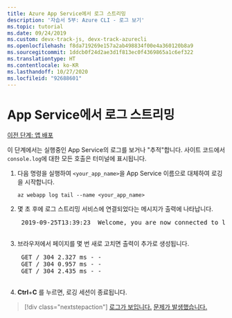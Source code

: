 ```yaml
---
title: Azure App Service에서 로그 스트리밍
description: '자습서 5부: Azure CLI - 로그 보기'
ms.topic: tutorial
ms.date: 09/24/2019
ms.custom: devx-track-js, devx-track-azurecli
ms.openlocfilehash: f8da719269e157a2ab498834f00e4a360120b8a9
ms.sourcegitcommit: 1ddcb0f24d2ae3d1f813ec0f4369865a1c6ef322
ms.translationtype: HT
ms.contentlocale: ko-KR
ms.lasthandoff: 10/27/2020
ms.locfileid: "92688601"
---
```

# <a name="stream-logs-from-app-service"></a>App Service에서 로그 스트리밍

[이전 단계: 앱 배포](tutorial-vscode-azure-cli-node-04.md)

이 단계에서는 실행중인 App Service의 로그를 보거나 "추적"합니다. 사이트 코드에서 `console.log`에 대한 모든 호출은 터미널에 표시됩니다.

1. 다음 명령을 실행하여 `<your_app_name>`을 App Service 이름으로 대체하여 로깅을 시작합니다.

    ```azurecli
    az webapp log tail --name <your_app_name>
    ```

1. 몇 초 후에 로그 스트리밍 서비스에 연결되었다는 메시지가 출력에 나타납니다.

    <pre>
    2019-09-25T13:39:23  Welcome, you are now connected to log-streaming service. The default timeout is 2 hours. Change the timeout with the App Setting SCM_LOGSTREAM_TIMEOUT (in seconds).
    </pre>

1. 브라우저에서 페이지를 몇 번 새로 고치면 출력이 추가로 생성됩니다.

    <pre>
    GET / 304 2.327 ms - -
    GET / 304 0.957 ms - -
    GET / 304 2.435 ms - -
    </pre>

1. **Ctrl**+**C** 를 누르면, 로깅 세션이 종료됩니다.

> [!div class="nextstepaction"]
> [로그가 보입니다.](tutorial-vscode-azure-cli-node-06.md) [문제가 발생했습니다.](https://www.research.net/r/PWZWZ52?tutorial=node-deployment&step=tailing-logs)
